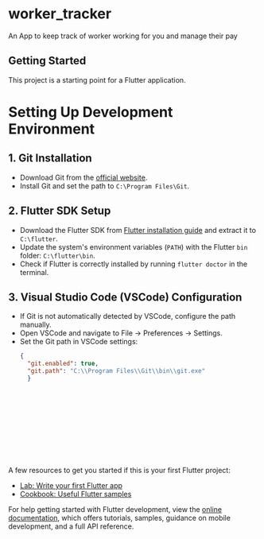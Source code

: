 # worker_tracker

An App to keep track of worker working for you and manage their pay

## Getting Started

This project is a starting point for a Flutter application.


# Setting Up Development Environment

## 1. Git Installation
- Download Git from the [official website](https://git-scm.com/downloads).
- Install Git and set the path to `C:\Program Files\Git`.

## 2. Flutter SDK Setup
- Download the Flutter SDK from [Flutter installation guide](https://flutter.dev/docs/get-started/install) and extract it to `C:\flutter`.
- Update the system's environment variables (`PATH`) with the Flutter `bin` folder: `C:\flutter\bin`.
- Check if Flutter is correctly installed by running `flutter doctor` in the terminal.

## 3. Visual Studio Code (VSCode) Configuration
- If Git is not automatically detected by VSCode, configure the path manually.
- Open VSCode and navigate to File → Preferences → Settings.
- Set the Git path in VSCode settings:
  ```json
  {
    "git.enabled": true,
    "git.path": "C:\\Program Files\\Git\\bin\\git.exe"
    }













A few resources to get you started if this is your first Flutter project:

- [Lab: Write your first Flutter app](https://docs.flutter.dev/get-started/codelab)
- [Cookbook: Useful Flutter samples](https://docs.flutter.dev/cookbook)

For help getting started with Flutter development, view the
[online documentation](https://docs.flutter.dev/), which offers tutorials,
samples, guidance on mobile development, and a full API reference.

